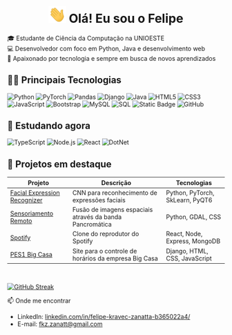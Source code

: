 <h1 align="center"><img src="https://github.com/VYR4L/VYR4L/blob/main/media/Hi.gif" width="40px"> Olá! Eu sou o Felipe</h1>

🎓 Estudante de Ciência da Computação na UNIOESTE<br>
💻 Desenvolvedor com foco em Python, Java e desenvolvimento web<br>
🚀 Apaixonado por tecnologia e sempre em busca de novos aprendizados  


## 👨‍💻 Principais Tecnologias

![Python](https://img.shields.io/badge/python-14354C?style=for-the-badge&logo=python&logoColor=white)
![PyTorch](https://img.shields.io/badge/PyThorch-EE4C2C?style=for-the-badge&logo=pytorch&logoColor=white)
![Pandas](https://img.shields.io/badge/PANDAS-555555?style=for-the-badge&logo=pandas&logoColor=white)
![Django](https://img.shields.io/badge/DJANGO-%23092E20?style=for-the-badge&logo=django)
![Java](https://img.shields.io/badge/Java-ED8B00?style=for-the-badge&logo=java&logoColor=white)
![HTML5](https://img.shields.io/badge/HTML5-E34F26?style=for-the-badge&logo=html5&logoColor=white)
![CSS3](https://img.shields.io/badge/CSS-1572B6?&style=for-the-badge&logo=css3&logoColor=white)
![JavaScript](https://img.shields.io/badge/JavaScript-323330?style=for-the-badge&logo=javascript&logoColor=F7DF1E)
![Bootstrap](https://img.shields.io/badge/Bootstrap-563D7C?style=for-the-badge&logo=bootstrap&logoColor=white)
![MySQL](https://img.shields.io/badge/MySQL-003775?style=for-the-badge&logo=mysql&logoColor=white)
![SQL](https://img.shields.io/badge/SQL-666666?style=for-the-badge&logo=sql&logoColor=white)
![Static Badge](https://img.shields.io/badge/git-F05032?style=for-the-badge&logo=git&logoColor=white)
![GitHub](https://img.shields.io/badge/GITHUB-333333?style=for-the-badge&logo=github&logoColor=white)

## 🧠 Estudando agora
![TypeScript](https://img.shields.io/badge/TypeScript-007ACC?style=for-the-badge&logo=typescript&logoColor=white)
![Node.js](https://img.shields.io/badge/Node.js-43853D?style=for-the-badge&logo=node.js&logoColor=white)
![React](https://img.shields.io/badge/React-20232A?style=for-the-badge&logo=react&logoColor=61DAFB)
![DotNet](https://img.shields.io/badge/.net-512BD4?style=for-the-badge&logo=dotnet&logoColor=white)

## 📌 Projetos em destaque
| Projeto | Descrição | Tecnologias |
|--------|-----------|--------------|
| [Facial Expression Recognizer](https://github.com/VYR4L/Facial-Expression-Recognizer) | CNN para reconhecimento de expressões faciais | Python, PyTorch, SkLearn, PyQT6 |
| [Sensoriamento Remoto](https://github.com/VYR4L/Sensoriamento-Remoto) | Fusão de imagens espaciais através da banda Pancromática | Python, GDAL, CSS |
| [Spotify](https://github.com/VYR4L/Spotify) | Clone do reprodutor do Spotify | React, Node, Express, MongoDB |
| [PES1 Big Casa](https://github.com/VYR4L/PES_1_Big_Casa/tree/Reestruturado) | Site para o controle de horários da empresa Big Casa | Django, HTML, CSS, JavaScript |

<br> 

[![GitHub Streak](https://streak-stats.demolab.com?user=VYR4L&theme=dark)](https://git.io/streak-stats)

📫 Onde me encontrar

- LinkedIn: [linkedin.com/in/felipe-kravec-zanatta-b365022a4/](https://www.linkedin.com/in/felipe-kravec-zanatta-b365022a4/)
- E-mail: fkz.zanatt@gmail.com
